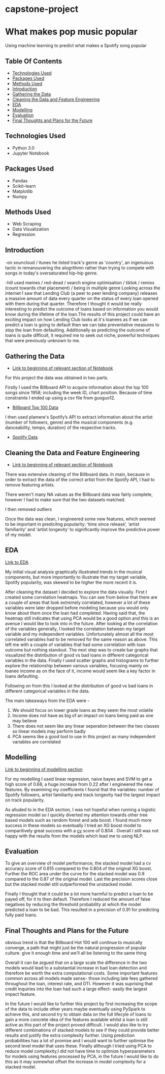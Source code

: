 # capstone-project

# What makes pop music popular 

Using machine learning to predict what makes a Spotify song popular 

## Table Of Contents
* [Technologies Used](https://github.com/georgemccrae/capstone-project/blob/master/README.md#technologies-used)
* [Packages Used](https://github.com/georgemccrae/capstone-project/blob/master/README.md#packages-used)
* [Methods Used](https://github.com/georgemccrae/capstone-project/blob/master/README.md#methods-used)
* [Introduction](https://github.com/georgemccrae/capstone-project/blob/master/README.md#introduction)
* [Gathering the Data](https://github.com/georgemccrae/capstone-project/blob/master/README.md#gathering-the-data)
* [Cleaning the Data and Feature Engineering](https://github.com/georgemccrae/capstone-project#cleaning-the-data-and-feature-engineering)
* [EDA](https://github.com/georgemccrae/capstone-project#eda)
* [Modelling](https://github.com/georgemccrae/capstone-project#modelling)
* [Evaluation](https://github.com/georgemccrae/capstone-project#evaluation)
* [Final Thoughts and Plans for the Future](https://github.com/georgemccrae/capstone-project#final-thoughts-and-plans-for-the-future)

## Technologies Used
* Python 3.0
* Jupyter Notebook

## Packages Used
* Pandas
* Scikit-learn
* Matplotlib
* Numpy

## Methods Used

* Web Scraping
* Data Visualization
* Regression


## Introduction


#### 

-on souncloud / itunes he listed track's genre as 'country', an ingenuious tactic in remanouvering the alogrithmn  rather than trying to compete with songs in today's oversaturated hip-hip genre. 

-hill used memes / red-dead / search engine optimisation / tiktok / remixs (count towards chat placement) / being in multiple genre
Looking across the internet I saw that Lending Club (a peer to peer lending company) releases a massive amount of data every quarter on the status of every loan opened with them during that quarter. Therefore I thought it would be really interesting to predict the outcome of loans based on information you would know during the lifetime of the loan.The results of this project could have an exciting impact on how Lending Club looks at it's loanees as if we can predict a loan is going to default then we can take preventative measures to stop the loan from defaulting. Additionally as predicting the outcome of loans is quite difficult, it required me to seek out niche, powerful techniques that were previously unknown to me.


## Gathering the Data

* [Link to beginning of relevant section of Notebook](https://github.com/danch12/GA_Capstone/blob/16b422104066f7b96929d8ae142c9320008343b4/Data%20Gathering%20and%20Cleaning%20Stage.ipynb#L53)

For this project the data was obtained in two parts. 

Firstly I used the Billboard API to acquire information about the top 100 songs since 1958; including the week ID, chart position. Because of time constraints I ended up using a csv file from guoguo12. 

* [Billboard Top 100 Data](https://github.com/guoguo12/billboard-charts)

I then used plamere's Spotify’s API to extract information about the artist (number of followers, genre) and the musical components (e.g. danceability, tempo, duration) of the respective tracks. 

* [Spotify Data](https://github.com/plamere/spotipy)


## Cleaning the Data and Feature Engineering

* [Link to beginning of relevant section of Notebook](https://github.com/danch12/GA_Capstone/blob/master/Data%20Gathering%20and%20Cleaning%20Stage.ipynb?short_path=8abe515#L816)

There was extensive cleaning of the Billboard data. In main, because in order to extract the data of the correct artist from the Spotify API, I had to remove featuring artists. 

There weren't many NA values as the Billboard data was fairly complete, however I had to make sure that the two datasets matched. 

I then removed outliers

Once the data was clean, I engineered some new features, which seemed to be important in predicitng popularity: ‘time since release’, ‘artist familiarity’ and ‘artist longevity’ to significantly improve the predictive power of my model.


## EDA

[Link to EDA](https://github.com/danch12/GA_Capstone/blob/master/EDA.ipynb)

My initial visual analysis graphically illustrated trends in the musical components, but more importantly to illustrate that my target variable, Spotify popularity, was  skewed to be higher the more recent it is. 

After cleaning the dataset I decided to explore the data visually. First I created some correlation heatmaps. You can see from below that there are a couple of areas that look extremely correlated, however a lot of these variables were later dropped before modeling because you would only know about them once the loan had completed. Having said that, the heatmap still indicates that using PCA would be a good option and this is an avenue I would like to look into in the future. After looking at the correlation of the variables generally, I looked the correlation between my target variable and my independent variables. Unfortunately almost all the most correlated variables had to be removed for the same reason as above. This left me with a couple of variables that had some correlation with loan outcome but nothing standout. The next step was to create bar graphs that visualized the distribution of good vs bad loans in different categorical variables in the data. Finally I used scatter graphs and histograms to further explore the relationship between various variables, focusing mainly on loanee income as on the face of it, income would seem like a key factor in loans defaulting.

Following on from this I looked at the distribution of good vs bad loans in different categorical variables in the data.

The main takeaways from the EDA were - 
1) We should focus on lower grade loans as they seem the most volatile
2) Income does not have as big of an impact on loans being paid as one may believe
3) There does not seem like any linear seperation between the two classes so linear models may perform badly
4) PCA seems like a good tool to use in this project as many independent variables are correlated





## Modelling 

[Link to beginning of modelling section](https://github.com/danch12/GA_Capstone/blob/master/Capstone%20Modelling%20and%20Evaluation%20phase.ipynb?short_path=90fa5f0#L262)

For my modelling I used linear regression, naive bayes and SVM to get a high score of 0.68, a huge increase from 0.22 after I engineered the new features. By examining my coefficients I found that the variables: number of Spotify followers, artist familiarity and track longevity had the largest impact on track popularity.


As alluded to in the EDA section, I was not hopeful when running a logistic regression model so I quickly diverted my attention towards other tree based models such as random forest and ada boost. I found much more success in these models so eventually I tried an XG boost model to comparitively great success with a [cv](https://github.com/danch12/GA_Capstone/blob/master/Capstone%20Modelling%20and%20Evaluation%20phase.ipynb?short_path=90fa5f0#L642) score of 0.804  . Overall I still was not happy with the results from the models which lead me to using NLP.


## Evaluation



To give an overview of model performance, the stacked model had a cv accuracy score of 0.815 compared to the 0.804 of the original XG boost. Further the ROC area under the curve for the stacked model was 0.9 compared to the 0.87 of the original model. Last the precision scores close but the stacked model still outperformed the unstacked model.

Finally I thought that it could be a lot more harmful to predict a loan to be payed off, for it to then default. Therefore I reduced the amount of false negatives by reducing the threshold probability at which the model predicted a loan to be bad. This resulted in a precision of 0.91 for predicting fully paid loans. 




## Final Thoughts and Plans for the Future

obvious trend is that the Billboard Hot 100 will continue to musically converge, a path that might just be the natural progression of popular culture. give it enough time and we’ll all be listening to the same thing


Overall it can be argued that on a large scale the difference in the two models would lead to a substantial increase in bad loan detection and therefore be worth the extra computational costs. Some important features common across all models made sense- those including late fees gathered throughout the loan, interest rate, and DTI. However it was suprising that credit inquiries into the loan had such a large effect- easily the largest impact feature.

In the future I would like to further this project by first increasing the scope of the data to include other years maybe eventually using PySpark to achieve this, and second try to obtain data on the full lifecyle of loans to gain a more concrete idea of the features available whilst a loan is still active as this part of the project proved difficult. I would also like to try different combinations of stacked models to see if they could provide better results and justify the extra complexity further. Using prediction probabilities has a lot of promise and I would want to further optimise the second level model that uses these. Finally although I tried using PCA to reduce model complexity,I did not have time to optimize hyperparameters for models using features processed by PCA, in the future I would like to do this as it may somewhat offset the increase in model complexity for a stacked model.
